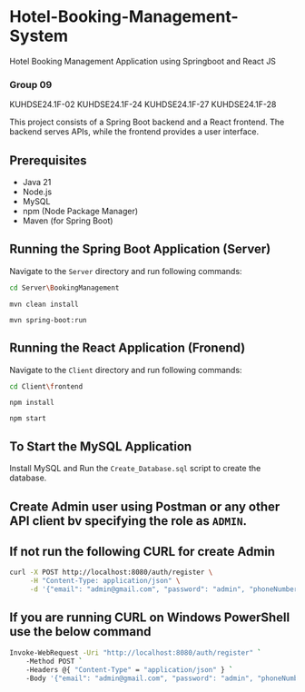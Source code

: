 # Hotel-Booking-Management-System
Hotel Booking Management Application using Springboot and React JS


### Group 09
KUHDSE24.1F-02
KUHDSE24.1F-24
KUHDSE24.1F-27
KUHDSE24.1F-28

This project consists of a Spring Boot backend and a React frontend. The backend serves APIs, while the frontend provides a user interface.

## Prerequisites

- Java 21 
- Node.js
- MySQL
- npm (Node Package Manager)
- Maven (for Spring Boot)

## Running the Spring Boot Application (Server)

Navigate to the `Server` directory and run following commands:

   ```bash
   cd Server\BookingManagement
   ```
   ```
   mvn clean install
   ```
   ```
   mvn spring-boot:run
   ```

## Running the React Application (Fronend)

Navigate to the `Client` directory and run following commands:

```bash
cd Client\frontend
```
```
npm install
```
```
npm start
```

## To Start the MySQL Application

Install MySQL and Run the `Create_Database.sql` script to create the database.

## Create Admin user using Postman or any other API client bv specifying the role as `ADMIN`.
## If not run the following CURL for create Admin

```bash
curl -X POST http://localhost:8080/auth/register \
     -H "Content-Type: application/json" \
     -d '{"email": "admin@gmail.com", "password": "admin", "phoneNumber": "0712345678", "name": "Hotel Admin", "role": "ADMIN"}'

```

## If you are running CURL on Windows PowerShell use the below command

```bash
Invoke-WebRequest -Uri "http://localhost:8080/auth/register" `
    -Method POST `
    -Headers @{ "Content-Type" = "application/json" } `
    -Body '{"email": "admin@gmail.com", "password": "admin", "phoneNumber": "0712345678", "name": "Hotel Admin", "role": "ADMIN"}'

```


